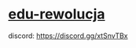 # <a href="https://github.com/GrandeWaver/edu-rewolucja/blob/main/Projekt%20%E2%80%9Cedu-rewolucja%E2%80%9D%20(1).pdf">edu-rewolucja</a>

discord: https://discord.gg/xtSnvTBx

